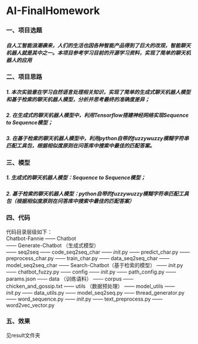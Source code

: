 # AI-FinalHomework
### 一、项目选题
##### 自人工智能浪潮袭来，人们的生活也因各种智能产品得到了巨大的改观，智能聊天机器人就是其中之一。本项目参考学习目前的开源学习资料，实现了简单的聊天机器人的应用

### 二、项目思路
##### 1. 本次实验意在学习自然语言处理相关知识，实现了简单的生成式聊天机器人模型和基于检索的聊天机器人模型，分析并思考最终的准确度差异；
##### 2. 在生成式的聊天机器人模型中，利用Tensorflow搭建神经网络实现Sequence to Sequence模型；
##### 3. 在基于检索的聊天机器人模型中，利用python自带的fuzzywuzzy模糊字符串匹配工具包，根据相似度原则在问答库中搜索中最佳的匹配答案。

### 三、模型
##### 1. 生成式的聊天机器人模型：Sequence to Sequence模型；
##### 2. 基于检索的聊天机器人模型：python自带的fuzzywuzzy模糊字符串匹配工具包（根据相似度原则在问答库中搜索中最佳的匹配答案）

### 四、代码
代码目录层级如下：  
Chatbot-Fannie
   —— Chatbot  
       —— Generate-Chatbot （生成式模型）  
           —— seq2seq
               —— code_seq2seq_char
                  —— _init_.py
                  —— predict_char.py
                  —— preprocess_char.py
                  —— train_char.py
               —— data_seq2seq_char
               —— model_seq2seq_char
       —— Search-Chatbot（基于检索的模型）
          —— _init_.py
          —— chatbot_fuzzy.py
   —— config
      —— _init_.py
      —— path_config.py
      —— params.json
   —— data （训练语料）
      —— corpus
         —— chicken_and_gossip.txt
   —— utils （数据预处理）
       —— model_utils
          —— _init_.py
          —— data_utils.py
          —— model_seq2seq.py
          —— thread_generator.py
          —— word_sequence.py
       —— _init_.py
       —— text_preprocess.py
       —— word2vec_vector.py
         
### 五、效果
见result文件夹
